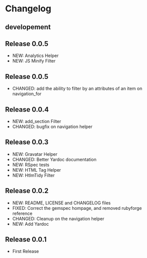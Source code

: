 # Changelog

## developement

## Release 0.0.5
* NEW:      Analytics Helper
* NEW:      JS Minify Filter

## Release 0.0.5
* CHANGED:  add the ability to filter by an attributes of an item on navigation_for

## Release 0.0.4
* NEW:      add_section Filter
* CHANGED:  bugfix on navigation helper 

## Release 0.0.3

* NEW: 		  Gravatar Helper
* CHANGED:	Better Yardoc documentation
* NEW:		  RSpec tests
* NEW:		  HTML Tag Helper
* NEW:		  HtlmTidy Filter

## Release 0.0.2

* NEW:      README, LICENSE and CHANGELOG files
* FIXED:    Correct the gemspec hompage, and removed rubyforge reference
* CHANGED:  Cleanup on the navigation helper
* NEW:      Add Yardoc

## Release 0.0.1
* First Release